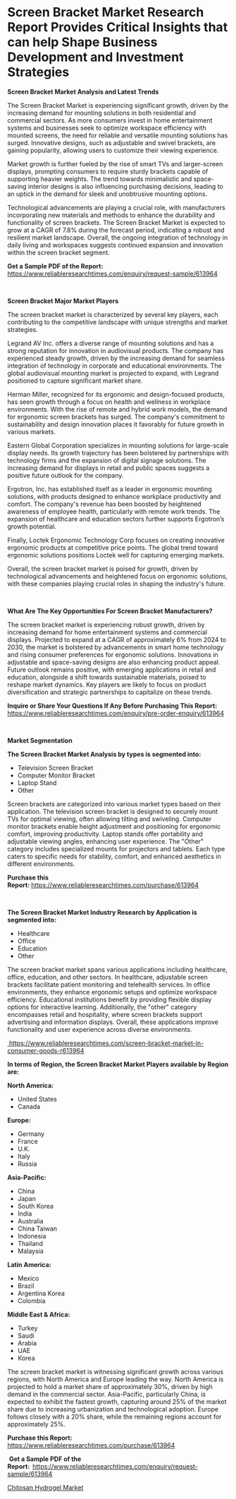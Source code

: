 <p><h1>Screen Bracket Market Research Report Provides Critical Insights that can help Shape Business Development and Investment Strategies</h1></p><p><strong>Screen Bracket Market Analysis and Latest Trends</strong></p>
<p><p>The Screen Bracket Market is experiencing significant growth, driven by the increasing demand for mounting solutions in both residential and commercial sectors. As more consumers invest in home entertainment systems and businesses seek to optimize workspace efficiency with mounted screens, the need for reliable and versatile mounting solutions has surged. Innovative designs, such as adjustable and swivel brackets, are gaining popularity, allowing users to customize their viewing experience.</p><p>Market growth is further fueled by the rise of smart TVs and larger-screen displays, prompting consumers to require sturdy brackets capable of supporting heavier weights. The trend towards minimalistic and space-saving interior designs is also influencing purchasing decisions, leading to an uptick in the demand for sleek and unobtrusive mounting options.</p><p>Technological advancements are playing a crucial role, with manufacturers incorporating new materials and methods to enhance the durability and functionality of screen brackets. The Screen Bracket Market is expected to grow at a CAGR of 7.8% during the forecast period, indicating a robust and resilient market landscape. Overall, the ongoing integration of technology in daily living and workspaces suggests continued expansion and innovation within the screen bracket segment.</p></p>
<p><strong>Get a Sample PDF of the Report:&nbsp;</strong> <a href="https://www.reliableresearchtimes.com/enquiry/request-sample/613964?utm_campaign=3087&utm_medium=2&utm_source=Github&utm_content=ia&utm_term=24032025&utm_id=screen-bracket">https://www.reliableresearchtimes.com/enquiry/request-sample/613964</a></p>
<p>&nbsp;</p>
<p><strong>Screen Bracket Major Market Players</strong></p>
<p><p>The screen bracket market is characterized by several key players, each contributing to the competitive landscape with unique strengths and market strategies. </p><p>Legrand AV Inc. offers a diverse range of mounting solutions and has a strong reputation for innovation in audiovisual products. The company has experienced steady growth, driven by the increasing demand for seamless integration of technology in corporate and educational environments. The global audiovisual mounting market is projected to expand, with Legrand positioned to capture significant market share.</p><p>Herman Miller, recognized for its ergonomic and design-focused products, has seen growth through a focus on health and wellness in workplace environments. With the rise of remote and hybrid work models, the demand for ergonomic screen brackets has surged. The company's commitment to sustainability and design innovation places it favorably for future growth in various markets.</p><p>Eastern Global Corporation specializes in mounting solutions for large-scale display needs. Its growth trajectory has been bolstered by partnerships with technology firms and the expansion of digital signage solutions. The increasing demand for displays in retail and public spaces suggests a positive future outlook for the company.</p><p>Ergotron, Inc. has established itself as a leader in ergonomic mounting solutions, with products designed to enhance workplace productivity and comfort. The company's revenue has been boosted by heightened awareness of employee health, particularly with remote work trends. The expansion of healthcare and education sectors further supports Ergotron’s growth potential.</p><p>Finally, Loctek Ergonomic Technology Corp focuses on creating innovative ergonomic products at competitive price points. The global trend toward ergonomic solutions positions Loctek well for capturing emerging markets.</p><p>Overall, the screen bracket market is poised for growth, driven by technological advancements and heightened focus on ergonomic solutions, with these companies playing crucial roles in shaping the industry's future.</p></p>
<p>&nbsp;</p>
<p><strong>What Are The Key Opportunities For Screen Bracket Manufacturers?</strong></p>
<p><p>The screen bracket market is experiencing robust growth, driven by increasing demand for home entertainment systems and commercial displays. Projected to expand at a CAGR of approximately 6% from 2024 to 2030, the market is bolstered by advancements in smart home technology and rising consumer preferences for ergonomic solutions. Innovations in adjustable and space-saving designs are also enhancing product appeal. Future outlook remains positive, with emerging applications in retail and education, alongside a shift towards sustainable materials, poised to reshape market dynamics. Key players are likely to focus on product diversification and strategic partnerships to capitalize on these trends.</p></p>
<p><strong>Inquire or Share Your Questions If Any Before Purchasing This Report:</strong> <a href="https://www.reliableresearchtimes.com/enquiry/pre-order-enquiry/613964?utm_campaign=3087&utm_medium=2&utm_source=Github&utm_content=ia&utm_term=24032025&utm_id=screen-bracket">https://www.reliableresearchtimes.com/enquiry/pre-order-enquiry/613964</a></p>
<p>&nbsp;</p>
<p><strong>Market Segmentation</strong></p>
<p><strong>The Screen Bracket Market Analysis by types is segmented into:</strong></p>
<p><ul><li>Television Screen Bracket</li><li>Computer Monitor Bracket</li><li>Laptop Stand</li><li>Other</li></ul></p>
<p><p>Screen brackets are categorized into various market types based on their application. The television screen bracket is designed to securely mount TVs for optimal viewing, often allowing tilting and swiveling. Computer monitor brackets enable height adjustment and positioning for ergonomic comfort, improving productivity. Laptop stands offer portability and adjustable viewing angles, enhancing user experience. The "Other" category includes specialized mounts for projectors and tablets. Each type caters to specific needs for stability, comfort, and enhanced aesthetics in different environments.</p></p>
<p><strong>Purchase this Report:&nbsp;</strong><a href="https://www.reliableresearchtimes.com/purchase/613964?utm_campaign=3087&utm_medium=2&utm_source=Github&utm_content=ia&utm_term=24032025&utm_id=screen-bracket">https://www.reliableresearchtimes.com/purchase/613964</a></p>
<p>&nbsp;</p>
<p><strong>The Screen Bracket Market Industry Research by Application is segmented into:</strong></p>
<p><ul><li>Healthcare</li><li>Office</li><li>Education</li><li>Other</li></ul></p>
<p><p>The screen bracket market spans various applications including healthcare, office, education, and other sectors. In healthcare, adjustable screen brackets facilitate patient monitoring and telehealth services. In office environments, they enhance ergonomic setups and optimize workspace efficiency. Educational institutions benefit by providing flexible display options for interactive learning. Additionally, the "other" category encompasses retail and hospitality, where screen brackets support advertising and information displays. Overall, these applications improve functionality and user experience across diverse environments.</p></p>
<p><a href="https://www.reliableresearchtimes.com/screen-bracket-market-in-consumer-goods-r613964?utm_campaign=3087&utm_medium=2&utm_source=Github&utm_content=ia&utm_term=24032025&utm_id=screen-bracket">&nbsp;https://www.reliableresearchtimes.com/screen-bracket-market-in-consumer-goods-r613964</a></p>
<p><strong>In terms of Region, the Screen Bracket Market Players available by Region are:</strong></p>
<p>
    <p> <strong> North America: </strong>
        <ul>
            <li>United States</li>
            <li>Canada</li>
        </ul>
        </p> 
    <p> <strong> Europe: </strong>
        <ul>
            <li>Germany</li>
            <li>France</li>
            <li>U.K.</li>
            <li>Italy</li>
            <li>Russia</li>
        </ul>
        </p> 
    <p> <strong> Asia-Pacific: </strong>
        <ul>
            <li>China</li>
            <li>Japan</li>
            <li>South Korea</li>
            <li>India</li>
            <li>Australia</li>
            <li>China Taiwan</li>
            <li>Indonesia</li>
            <li>Thailand</li>
            <li>Malaysia</li>
        </ul>
        </p> 
    <p> <strong> Latin America: </strong>
        <ul>
            <li>Mexico</li>
            <li>Brazil</li>
            <li>Argentina Korea</li>
            <li>Colombia</li>
        </ul>
        </p> 
    <p> <strong> Middle East & Africa: </strong>
        <ul>
            <li>Turkey</li>
            <li>Saudi</li>
            <li>Arabia</li>
            <li>UAE</li>
            <li>Korea</li>
        </ul>
    </p>
    </p>
<p><p>The screen bracket market is witnessing significant growth across various regions, with North America and Europe leading the way. North America is projected to hold a market share of approximately 30%, driven by high demand in the commercial sector. Asia-Pacific, particularly China, is expected to exhibit the fastest growth, capturing around 25% of the market share due to increasing urbanization and technological adoption. Europe follows closely with a 20% share, while the remaining regions account for approximately 25%.</p></p>
<p><strong>Purchase this Report: </strong><a href="https://www.reliableresearchtimes.com/purchase/613964?utm_campaign=3087&utm_medium=2&utm_source=Github&utm_content=ia&utm_term=24032025&utm_id=screen-bracket">https://www.reliableresearchtimes.com/purchase/613964</a></p>
<p>&nbsp;<strong>Get a Sample PDF of the Report:&nbsp;&nbsp;</strong><a href="https://www.reliableresearchtimes.com/enquiry/request-sample/613964?utm_campaign=3087&utm_medium=2&utm_source=Github&utm_content=ia&utm_term=24032025&utm_id=screen-bracket">https://www.reliableresearchtimes.com/enquiry/request-sample/613964</a></p>
<p><strong></strong></p>
<p><p><a href="https://github.com/rianttegang/Market-Research-Report-List-1/blob/main/chitosan-hydrogel-market.md?utm_campaign=3087&utm_medium=2&utm_source=Github&utm_content=ia&utm_term=24032025&utm_id=screen-bracket">Chitosan Hydrogel Market</a></p></p>